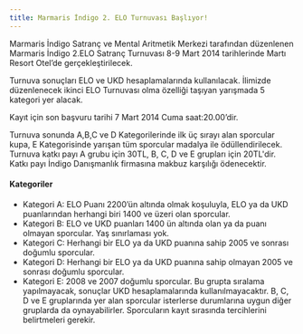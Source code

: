```yaml
---
title: Marmaris İndigo 2. ELO Turnuvası Başlıyor!
---
```


Marmaris İndigo Satranç ve Mental Aritmetik Merkezi tarafından düzenlenen Marmaris İndigo 2.ELO Satranç Turnuvası 8-9 Mart 2014 tarihlerinde Martı Resort Otel’de gerçekleştirilecek.  

Turnuva sonuçları ELO ve UKD hesaplamalarında kullanılacak. İlimizde düzenlenecek ikinci ELO Turnuvası olma özelliği taşıyan yarışmada 5 kategori yer alacak.  

Kayıt için son başvuru tarihi 7 Mart 2014 Cuma saat:20.00’dir.  

Turnuva sonunda A,B,C ve D Kategorilerinde ilk üç sırayı alan sporcular kupa, E Kategorisinde yarışan tüm sporcular madalya ile ödüllendirilecek.  
Turnuva katkı payı A grubu için 30TL, B, C, D ve E grupları için 20TL'dir. Katkı payı İndigo Danışmanlık firmasına makbuz karşılığı ödenecektir.  

#### Kategoriler
* Kategori A: ELO Puanı 2200’ün altında olmak koşuluyla, ELO ya da UKD puanlarından herhangi biri 1400 ve üzeri olan sporcular.
* Kategori B: ELO ve UKD puanları 1400 ün altında olan ya da puanı olmayan sporcular. Yaş sınırlaması yok.
* Kategori C: Herhangi bir ELO ya da UKD puanına sahip 2005 ve sonrası doğumlu sporcular.
* Kategori D: Herhangi bir ELO ya da UKD puanına sahip olmayan 2005 ve sonrası doğumlu sporcular.
* Kategori E: 2008 ve 2007 doğumlu sporcular. Bu grupta sıralama yapılmayacak, sonuçlar UKD hesaplamalarında kullanılmayacaktır.
B, C, D ve E gruplarında yer alan sporcular isterlerse durumlarına uygun diğer gruplarda da oynayabilirler. Sporcuların kayıt sırasında tercihlerini belirtmeleri gerekir.
